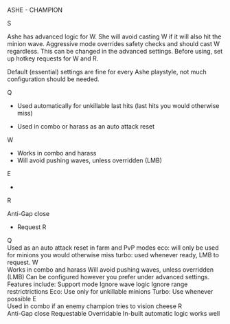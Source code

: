 ASHE - CHAMPION

S

Ashe has advanced logic for W. She will avoid casting W if it will also hit the minion wave. Aggressive mode overrides safety checks and should cast W regardless. This can be changed in the advanced settings. Before using, set up hotkey requests for W and R.

 

Default (essential) settings are fine for every Ashe playstyle, not much configuration should be needed.

Q

- Used automatically for unkillable last hits (last hits you would otherwise miss)

- Used in combo or harass as an auto attack reset

W 

- Works in combo and harass
- Will avoid pushing waves, unless overridden (LMB)

E 

- 

R

Anti-Gap close
- Request R
 

Q	
Used as an auto attack reset in farm and PvP modes
eco: will only be used for minions you would otherwise miss
turbo: used whenever ready, LMB to request.
W	
 Works in combo and harass
Will avoid pushing waves, unless overridden (LMB)
Can be configured however you prefer under advanced settings. Features include:
Support mode
Ignore wave logic
Ignore range restrictrictions
Eco: Use only for unkillable minions
Turbo: Use whenever possible
E	
Used in combo if an enemy champion tries to vision cheese
R	
Anti-Gap close
Requestable
Overridable
In-built automatic logic works well
